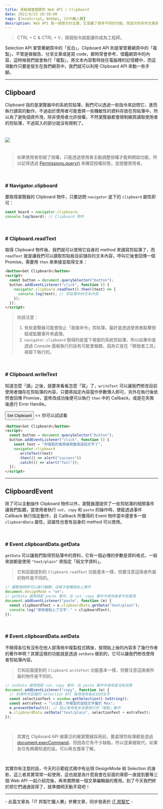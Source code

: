 ```yaml
---
title: 差點被當塑膠的 Web API / Clipboard
date: 2021/9/23 20:38:00
tags: [JavaScript, WebApi, 13th鐵人賽]
description: Web API 是一個很大的主題，它涵蓋了很多不同的功能，而這次的系列文章就是想要介紹那些深埋在 window 裡，你不曾發覺或是常常遺忘的 API，或許在你開發網頁的過程中有遇過一些特殊需求，當下雖然用了一些管用手法解決，但看完這次的系列文章，你可能會有新的靈感或發現。
---
```


> CTRL + C & CTRL + V，兩個指令就能讓你成為工程師。

Selection API 掌管著網頁中的「反白」，Clipboard API 則是掌管著網頁中的「複製」，不管是做報告、分享文章或是寫 code，都時常會參考、借鑑網頁中的內容，這時候我們就會執行「複製」，將文本內容暫時放在電腦裡的記憶體中，而這項動作只要是發生在我們網頁中，我們就可以利用 Clipboard API 來動一些手腳。

---

## Clipboard

Clipboard 指的是瀏覽器中的系統剪貼簿，我們可以透過一些指令來訪問它，進而執行讀寫的動作，不過由於使用者可能會將一些機敏性的資料存放在剪貼簿中，所以為了避免個資外洩，除非使用者允許授權，不然瀏覽器都會限制網頁讀取使用者的剪貼簿，不過寫入的部分就沒有限制了。

<img src="/img/content/webApi-10/clipboard.png" style="margin: 24px auto;" />

> 如果使用者拒絕了授權，只能透過使用者主動調整授權才能夠開啟功能，所以記得透過 [Permissions.query()](https://developer.mozilla.org/zh-CN/docs/Web/API/Permissions_API/Using_the_Permissions_API) 來確認授權狀態，並提醒使用者。

<br/>

### # Navigator.clipboard

要取得瀏覽器的 Clipboard 物件，只要訪問 `navigator` 底下的 `clipboard` 屬性即可：

```javascript
const board = navigator.clipboard;
console.log(board); // Clipboard 物件
```

<br/>

### # Clipboard.readText

取得 Clipboard 物件後，我們就可以使用它自身的 method 來讀寫剪貼簿了，而 `readText` 就是讓我們可以讀取剪貼板目前儲存的文本內容，呼叫它後會回傳一個 Promise，需要用 `then` 來串接並取得文本：

```html
<button>Get Clipboard</button>
<script>
  const button = document.querySelector("button");
  button.addEventListener("click", function () {
    navigator.clipboard.readText().then((text) => {
      console.log(text); // 剪貼簿中的文本內容
    });
  });
</script>
```

> 你該注意：
>
> 1. 有些瀏覽器可能會阻止「直接命令」剪貼簿，最好是透過使用者點擊按鈕或監聽事件來處理。
> 2. `navigator.clipboard` 取得的是當下視窗的系統剪貼簿，所以如果你是透過 Console 面板執行的話有可能會報錯，因為它是在「開發者工具」視窗下執行的。

<br/>

### # Clipboard.writeText

知道怎麼「讀」之後，就要來看看怎麼「寫」了，`writeText` 可以讓我們修改目前使用者儲存在剪貼簿的內容，只要將指定內容當作參數傳入即可，另外在執行後依然會回傳 Promise，當修改成功後便可以執行 `then` 中的 Callback，或是在失敗後進行 Error Handle。

<button id="get" style="padding: 5px">Set Clipboard</button> << 你可以試試看

<script>
  const button = document.querySelector('#get');
  button.addEventListener('click', function() {
    const text = "你複製的東西被我變成這段文字了";
    navigator.clipboard.writeText(text)
      .then(() => alert("success"))
      .catch(() => alert("fail"))
  });
</script>

```html
<button>Set Clipboard</button>
<script>
  const button = document.querySelector("button");
  button.addEventListener("click", function () {
    const text = "你複製的東西被我變成這段文字了";
    navigator.clipboard
      .writeText(text)
      .then(() => alert("success"))
      .catch(() => alert("fail"));
  });
</script>
```
---

## ClipboardEvent

除了可以主動操作 Clipboard 物件以外，瀏覽器還提供了一些剪貼簿的相關事件讓我們監聽，當使用者執行 `cut`、`copy` 和 `paste` 的操作時，便能透過事件 Callback 執行指定動作，且 Callback 所獲得的 Event 物件當中還會多一個 `clipboardData` 屬性，該屬性也會有自身的 method 可以使用。

<br/>

### # Event.clipboardData.getData

`getData` 可以讓我們取得剪貼簿中的資料，它有一個必傳的參數是資料格式，一般來說都是使用 `"text/plain"` 來指定「純文字資料」。

> 它和前面提到的 `Clipboard.readText` 功能基本一樣，但要注意這兩者所屬的物件是不同的。

```javascript
// 讓整個網頁可以進行編輯，這樣才能觸發貼上事件
document.designMode = "on";
// getData 通常搭配 paste 事件，在 cut、copy 事件中使用會拿不到東西
document.addEventListener("paste", function (e) {
  const clipboardText = e.clipboardData.getData("text/plain");
  console.log("使用者貼上了文字：" + clipboardText);
});
```

<br/>

### # Event.clipboardData.setData

不曉得各位有沒有在他人部落格中複製程式碼後，發現貼上後的內容多了幾行作者的著作申明？其實這樣的功能就是透過 `setData` 做到的，它可以讓我們修改使用者剪貼簿內容。

> 它和前面提到的 `Clipboard.writeText` 功能基本一樣，但要注意這兩者所屬的物件是不同的。

```javascript
// setData 通常搭配 cut、copy 事件，在 paste 事件中使用會沒有效果
document.addEventListener("copy", function (e) {
  // 利用昨天認識的 Selection API 取得使用者反白的文字
  const selectionText = window.getSelection().toString();
  const extraText = "\n注意：你複製的這段文字屬於 Max";
  e.preventDefault(); // 阻止使用者本來要執行的「複製」動作
  e.clipboardData.setData("text/plain", selectionText + extraText);
});
```

<br/>

> 其實在 Clipboard API 被廣泛的被瀏覽器採用前，要處理剪貼簿都是透過 [document.execCommand](https://developer.mozilla.org/zh-CN/docs/Web/API/Document/execCommand)，但因為它有不少缺點，所以逐漸被取代，如果各位有興趣知道的話，可以再去搜尋了解。

<br/>

其實你有注意的話，今天的示範程式碼中有出現 DesignMode 和 Selection 的身影，這三者其實常常一起使用，這也就是為什麼我會在前面的章節一直提到要等三個 Web API 一起介紹完後，再來實際做一個文章編輯器的應用。到了今天我們終於把它們通通習得了，就準備明天動手寫吧！

---

\- 此篇文章為「iT 邦幫忙鐵人賽」參賽文章，同步發表於 [iT 邦幫忙](https://ithelp.ithome.com.tw/articles/10271977) -
